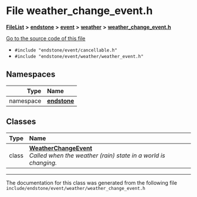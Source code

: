 

# File weather\_change\_event.h



[**FileList**](files.md) **>** [**endstone**](dir_6cf277b678674f97c7a2b6b3b2447b33.md) **>** [**event**](dir_f1d783c0ad83ee143d16e768ebca51c8.md) **>** [**weather**](dir_7fcf87d2683114df01ea446fea23c187.md) **>** [**weather\_change\_event.h**](weather__change__event_8h.md)

[Go to the source code of this file](weather__change__event_8h_source.md)



* `#include "endstone/event/cancellable.h"`
* `#include "endstone/event/weather/weather_event.h"`













## Namespaces

| Type | Name |
| ---: | :--- |
| namespace | [**endstone**](namespaceendstone.md) <br> |


## Classes

| Type | Name |
| ---: | :--- |
| class | [**WeatherChangeEvent**](classendstone_1_1WeatherChangeEvent.md) <br>_Called when the weather (rain) state in a world is changing._  |



















































------------------------------
The documentation for this class was generated from the following file `include/endstone/event/weather/weather_change_event.h`

